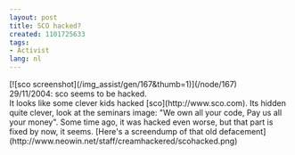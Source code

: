 ```yaml
---
layout: post
title: SCO hacked?
created: 1101725633
tags:
- Activist
lang: nl
---
```

<div class="image">  [![sco screenshot](/img_assist/gen/167&thumb=1)](/node/167)  <div class="caption">29/11/2004: sco seems to be hacked.</div></div>It looks like some clever kids hacked [sco](http://www.sco.com). Its hidden quite clever, look at the seminars image: "We own all your code, Pay us all your money". Some time ago, it was hacked even worse, but that part is fixed by now, it seems. [Here's a screendump of that old defacement](http://www.neowin.net/staff/creamhackered/scohacked.png)<!--break-->
